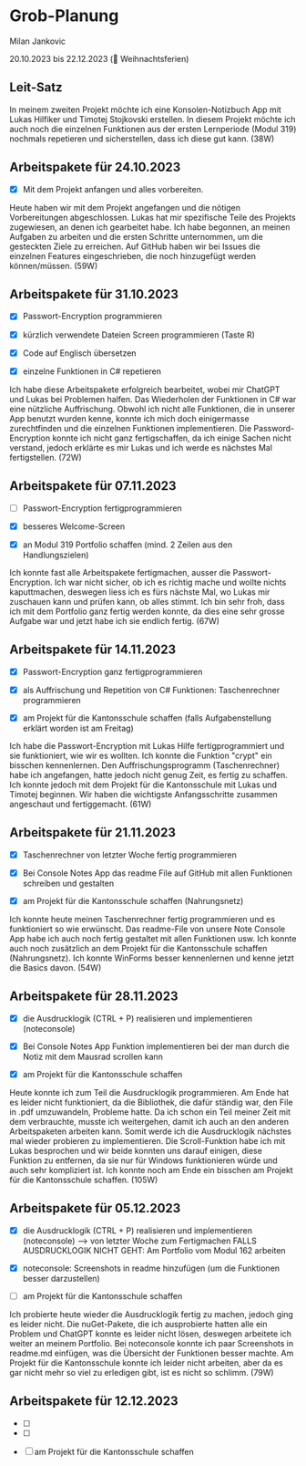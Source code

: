 # Grob-Planung

Milan Jankovic

20.10.2023 bis 22.12.2023 (🎄 Weihnachtsferien)

## Leit-Satz

In meinem zweiten Projekt möchte ich eine Konsolen-Notizbuch App mit Lukas Hilfiker und Timotej Stojkovski erstellen. In diesem Projekt möchte ich auch noch die einzelnen Funktionen aus der ersten Lernperiode (Modul 319) nochmals repetieren und sicherstellen, dass ich diese gut kann. (38W)

## Arbeitspakete für 24.10.2023

- [x] Mit dem Projekt anfangen und alles vorbereiten.

Heute haben wir mit dem Projekt angefangen und die nötigen Vorbereitungen abgeschlossen. Lukas hat mir spezifische Teile des Projekts zugewiesen, an denen ich gearbeitet habe. Ich habe begonnen, an meinen Aufgaben zu arbeiten und die ersten Schritte unternommen, um die gesteckten Ziele zu erreichen. Auf GitHub haben wir bei Issues die einzelnen Features eingeschrieben, die noch hinzugefügt werden können/müssen. (59W)

## Arbeitspakete für 31.10.2023

- [x] Passwort-Encryption programmieren

- [x] kürzlich verwendete Dateien Screen programmieren (Taste R)

- [x] Code auf Englisch übersetzen

- [x] einzelne Funktionen in C# repetieren

Ich habe diese Arbeitspakete erfolgreich bearbeitet, wobei mir ChatGPT und Lukas bei Problemen halfen. Das Wiederholen der Funktionen in C# war eine nützliche Auffrischung. Obwohl ich nicht alle Funktionen, die in unserer App benutzt wurden kenne, konnte ich mich doch einigermasse zurechtfinden und die einzelnen Funktionen implementieren. Die Password-Encryption konnte ich nicht ganz fertigschaffen, da ich einige Sachen nicht verstand, jedoch erklärte es mir Lukas und ich werde es nächstes Mal fertigstellen. (72W)

## Arbeitspakete für 07.11.2023

- [ ] Passwort-Encryption fertigprogrammieren

- [x] besseres Welcome-Screen
      
- [x] an Modul 319 Portfolio schaffen (mind. 2 Zeilen aus den Handlungszielen)

Ich konnte fast alle Arbeitspakete fertigmachen, ausser die Passwort-Encryption. Ich war nicht sicher, ob ich es richtig mache und wollte nichts kaputtmachen, deswegen liess ich es fürs nächste Mal, wo Lukas mir zuschauen kann und prüfen kann, ob alles stimmt. Ich bin sehr froh, dass ich mit dem Portfolio ganz fertig werden konnte, da dies eine sehr grosse Aufgabe war und jetzt habe ich sie endlich fertig. (67W)

## Arbeitspakete für 14.11.2023

- [x] Passwort-Encryption ganz fertigprogrammieren

- [x] als Auffrischung und Repetition von C# Funktionen: Taschenrechner programmieren 
      
- [x] am Projekt für die Kantonsschule schaffen (falls Aufgabenstellung erklärt worden ist am Freitag)

Ich habe die Passwort-Encryption mit Lukas Hilfe fertigprogrammiert und sie funktioniert, wie wir es wollten. Ich konnte die Funktion "crypt" ein bisschen kennenlernen. Den Auffrischungsprogramm (Taschenrechner) habe ich angefangen, hatte jedoch nicht genug Zeit, es fertig zu schaffen. Ich konnte jedoch mit dem Projekt für die Kantonsschule mit Lukas und Timotej beginnen. Wir haben die wichtigste Anfangsschritte zusammen angeschaut und fertiggemacht. (61W)

## Arbeitspakete für 21.11.2023

- [x] Taschenrechner von letzter Woche fertig programmieren

- [x] Bei Console Notes App das readme File auf GitHub mit allen Funktionen schreiben und gestalten

- [x] am Projekt für die Kantonsschule schaffen (Nahrungsnetz)

Ich konnte heute meinen Taschenrechner fertig programmieren und es funktioniert so wie erwünscht. Das readme-File von unsere Note Console App habe ich auch noch fertig gestaltet mit allen Funktionen usw. Ich konnte auch noch zusätzlich an dem Projekt für die Kantonsschule schaffen (Nahrungsnetz). Ich konnte WinForms besser kennenlernen und kenne jetzt die Basics davon. (54W)

## Arbeitspakete für 28.11.2023

- [x] die Ausdrucklogik (CTRL + P) realisieren und implementieren (noteconsole)

- [x] Bei Console Notes App Funktion implementieren bei der man durch die Notiz mit dem Mausrad scrollen kann

- [x] am Projekt für die Kantonsschule schaffen

Heute konnte ich zum Teil die Ausdrucklogik programmieren. Am Ende hat es leider nicht funktioniert, da die Bibliothek, die dafür ständig war, den File in .pdf umzuwandeln, Probleme hatte. Da ich schon ein Teil meiner Zeit mit dem verbrauchte, musste ich weitergehen, damit ich auch an den anderen Arbeitspaketen arbeiten kann. Somit werde ich die Ausdrucklogik nächstes mal wieder probieren zu implementieren. Die Scroll-Funktion habe ich mit Lukas besprochen und wir beide konnten uns darauf einigen, diese Funktion zu entfernen, da sie nur für Windows funktionieren würde und auch sehr kompliziert ist. Ich konnte noch am Ende ein bisschen am Projekt für die Kantonsschule schaffen. (105W)

## Arbeitspakete für 05.12.2023

- [x] die Ausdrucklogik (CTRL + P) realisieren und implementieren (noteconsole) --> von letzter Woche zum Fertigmachen
      FALLS AUSDRUCKLOGIK NICHT GEHT: Am Portfolio vom Modul 162 arbeiten

- [x] noteconsole: Screenshots in readme hinzufügen (um die Funktionen besser darzustellen)

- [ ] am Projekt für die Kantonsschule schaffen

Ich probierte heute wieder die Ausdrucklogik fertig zu machen, jedoch ging es leider nicht. Die nuGet-Pakete, die ich ausprobierte hatten alle ein Problem und ChatGPT konnte es leider nicht lösen, deswegen arbeitete ich weiter an meinem Portfolio. Bei noteconsole konnte ich paar Screenshots in readme.md einfügen, was die Übersicht der Funktionen besser machte. Am Projekt für die Kantonsschule konnte ich leider nicht arbeiten, aber da es gar nicht mehr so viel zu erledigen gibt, ist es nicht so schlimm. (79W)

## Arbeitspakete für 12.12.2023

- [ ] 

- [ ] 

- [ ] am Projekt für die Kantonsschule schaffen
